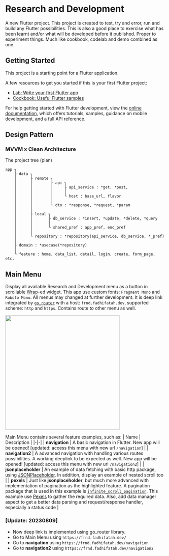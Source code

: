 # Research and Development

A new Flutter project. This project is created to test, try and error, run and build any Flutter possibilities. This is also a good place to exercise what has been learnt and/or what will be developed before it published. Proper to experiment things. Much like cookbook, codelab and demo combined as one.

## Getting Started

This project is a starting point for a Flutter application.

A few resources to get you started if this is your first Flutter project:

- [Lab: Write your first Flutter app](https://docs.flutter.dev/get-started/codelab)
- [Cookbook: Useful Flutter samples](https://docs.flutter.dev/cookbook)

For help getting started with Flutter development, view the
[online documentation](https://docs.flutter.dev/), which offers tutorials,
samples, guidance on mobile development, and a full API reference.

## Design Pattern

### MVVM x Clean Architecture

The project tree (plan)
```
app ┐
    ├ data ┐
    │      ├ remote ┐
    │      │        ├ api ┐
    │      │        │     ├ api_service : *get, *post,
    │      │        │     │
    │      │        │     └ host : base_url, flavor
    │      │        │
    │      │        └ dto : *response, *request, *param
    │      │
    │      ├ local ┐
    │      │       ├ db_service : *insert, *update, *delete, *query
    │      │       │
    │      │       └ shared_pref : app_pref, enc_pref
    │      │
    │      └ repository : *repository(api_service, db_service, *_pref)
    │
    ├ domain : *usecase(*repository)
    │
    └ feature : home, data_list, detail, login, create, form_page, etc.
```

## Main Menu

Display all available Research and Development menu as a button in scrollable [Wrap](https://api.flutter.dev/flutter/widgets/Wrap-class.html)-ed widget. This app use custom fonts: `Fragment Mono` and `Roboto Mono`. All menus may changed at further development. It is deep link integrated by [`go_router`](https://pub.dev/packages/go_router) with a host: `frnd.fadhifatah.dev`, supported scheme: `http` and `https`. Contains route to other menu as well.

<img src="assets/github/showcase.gif" width="360"/>

Main Menu contains several feature examples, such as:
| Name | Description |
|-|-|
| **navigation** | A basic navigation in Flutter. New app will be opened! [updated: access this menu with new url `/navigation`] |
| **navigation2** | A advanced navigation with handling various routes possibilities. A working deeplink to be expected as well. New app will be opened! [updated: access this menu with new url `/navigation2`] |
| **jsonplaceholder** | An example of data fetching with basic http package, using [JSONPlaceholder](https://jsonplaceholder.typicode.com/). In addition, display an example of nested scroll too |
| **pexels** | Just like **jsonplaceholder**, but much more advanced with implementation of pagination as the highlighted feature. A pagination package that is used in this example is [`infinite_scroll_pagination`](https://pub.dev/packages/infinite_scroll_pagination). This example use [Pexels](https://www.pexels.com/api/) to gather the required data. Also, add data manager aspect to get a better data parsing and request/response handler, especially a status code |

### [Update: 20230809]
- Now deep link is implemented using go_router library.
- Go to Main Menu using `https://frnd.fadhifatah.dev/`
- Go to **navigation** using `https://frnd.fadhifatah.dev/navigation`
- Go to **navigation2** using `https://frnd.fadhifatah.dev/navigation2`
